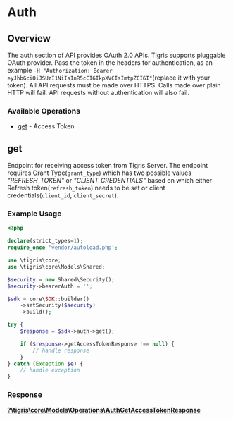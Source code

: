 # Auth


## Overview

The auth section of API provides OAuth 2.0 APIs. Tigris supports pluggable OAuth provider. Pass the token in the headers for authentication, as an example `-H "Authorization: Bearer eyJhbGciOiJSUzI1NiIsInR5cCI6IkpXVCIsImtpZCI6I"`(replace it with your token). All API requests must be made over HTTPS. Calls made over plain HTTP will fail. API requests without authentication will also fail.

### Available Operations

* [get](#get) - Access Token

## get

Endpoint for receiving access token from Tigris Server. The endpoint requires Grant Type(`grant_type`) which has
 two possible values <i>"REFRESH_TOKEN"</i> or <i>"CLIENT_CREDENTIALS"</i> based on which either Refresh token(`refresh_token`)
 needs to be set or client credentials(`client_id`, `client_secret`).

### Example Usage

```php
<?php

declare(strict_types=1);
require_once 'vendor/autoload.php';

use \tigris\core;
use \tigris\core\Models\Shared;

$security = new Shared\Security();
$security->bearerAuth = '';

$sdk = core\SDK::builder()
    ->setSecurity($security)
    ->build();

try {
    $response = $sdk->auth->get();

    if ($response->getAccessTokenResponse !== null) {
        // handle response
    }
} catch (Exception $e) {
    // handle exception
}
```


### Response

**[?\tigris\core\Models\Operations\AuthGetAccessTokenResponse](../../Models/Operations/AuthGetAccessTokenResponse.md)**

